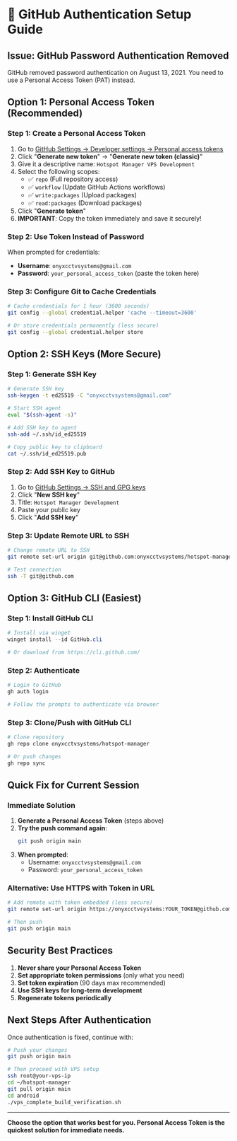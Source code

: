# 🔐 GitHub Authentication Setup Guide

## **Issue: GitHub Password Authentication Removed**
GitHub removed password authentication on August 13, 2021. You need to use a Personal Access Token (PAT) instead.

## **Option 1: Personal Access Token (Recommended)**

### **Step 1: Create a Personal Access Token**
1. Go to [GitHub Settings → Developer settings → Personal access tokens](https://github.com/settings/tokens)
2. Click "**Generate new token**" → "**Generate new token (classic)**"
3. Give it a descriptive name: `Hotspot Manager VPS Development`
4. Select the following scopes:
   - ✅ `repo` (Full repository access)
   - ✅ `workflow` (Update GitHub Actions workflows)
   - ✅ `write:packages` (Upload packages)
   - ✅ `read:packages` (Download packages)
5. Click "**Generate token**"
6. **IMPORTANT**: Copy the token immediately and save it securely!

### **Step 2: Use Token Instead of Password**
When prompted for credentials:
- **Username**: `onyxcctvsystems@gmail.com`
- **Password**: `your_personal_access_token` (paste the token here)

### **Step 3: Configure Git to Cache Credentials**
```bash
# Cache credentials for 1 hour (3600 seconds)
git config --global credential.helper 'cache --timeout=3600'

# Or store credentials permanently (less secure)
git config --global credential.helper store
```

## **Option 2: SSH Keys (More Secure)**

### **Step 1: Generate SSH Key**
```bash
# Generate SSH key
ssh-keygen -t ed25519 -C "onyxcctvsystems@gmail.com"

# Start SSH agent
eval "$(ssh-agent -s)"

# Add SSH key to agent
ssh-add ~/.ssh/id_ed25519

# Copy public key to clipboard
cat ~/.ssh/id_ed25519.pub
```

### **Step 2: Add SSH Key to GitHub**
1. Go to [GitHub Settings → SSH and GPG keys](https://github.com/settings/keys)
2. Click "**New SSH key**"
3. Title: `Hotspot Manager Development`
4. Paste your public key
5. Click "**Add SSH key**"

### **Step 3: Update Remote URL to SSH**
```bash
# Change remote URL to SSH
git remote set-url origin git@github.com:onyxcctvsystems/hotspot-manager.git

# Test connection
ssh -T git@github.com
```

## **Option 3: GitHub CLI (Easiest)**

### **Step 1: Install GitHub CLI**
```powershell
# Install via winget
winget install --id GitHub.cli

# Or download from https://cli.github.com/
```

### **Step 2: Authenticate**
```bash
# Login to GitHub
gh auth login

# Follow the prompts to authenticate via browser
```

### **Step 3: Clone/Push with GitHub CLI**
```bash
# Clone repository
gh repo clone onyxcctvsystems/hotspot-manager

# Or push changes
gh repo sync
```

## **Quick Fix for Current Session**

### **Immediate Solution**
1. **Generate a Personal Access Token** (steps above)
2. **Try the push command again**:
   ```bash
   git push origin main
   ```
3. **When prompted**:
   - Username: `onyxcctvsystems@gmail.com`
   - Password: `your_personal_access_token`

### **Alternative: Use HTTPS with Token in URL**
```bash
# Add remote with token embedded (less secure)
git remote set-url origin https://onyxcctvsystems:YOUR_TOKEN@github.com/onyxcctvsystems/hotspot-manager.git

# Then push
git push origin main
```

## **Security Best Practices**
1. **Never share your Personal Access Token**
2. **Set appropriate token permissions** (only what you need)
3. **Set token expiration** (90 days max recommended)
4. **Use SSH keys for long-term development**
5. **Regenerate tokens periodically**

## **Next Steps After Authentication**
Once authentication is fixed, continue with:
```bash
# Push your changes
git push origin main

# Then proceed with VPS setup
ssh root@your-vps-ip
cd ~/hotspot-manager
git pull origin main
cd android
./vps_complete_build_verification.sh
```

---

**Choose the option that works best for you. Personal Access Token is the quickest solution for immediate needs.**
